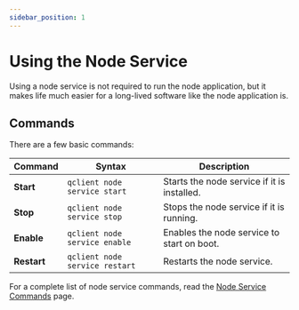 ```yaml
---
sidebar_position: 1
---
```

# Using the Node Service
Using a node service is not required to run the node application, but it makes life much easier for a long-lived software like the node application is.

## Commands

There are a few basic commands:

| **Command**          | **Syntax**                          | **Description**                              |
|----------------------|-------------------------------------|----------------------------------------------|
| **Start**            | `qclient node service start`        | Starts the node service if it is installed.  |
| **Stop**             | `qclient node service stop`         | Stops the node service if it is running.     |
| **Enable**           | `qclient node service enable`       | Enables the node service to start on boot.   |
| **Restart**          | `qclient node service restart`      | Restarts the node service.                   |

For a complete list of node service commands, read the [Node Service Commands](/docs/run-node/qclient/node/node-service/commands) page.
